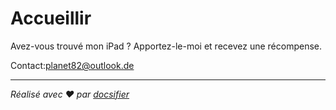 # Accueillir

Avez-vous trouvé mon iPad ? Apportez-le-moi et recevez une récompense.

Contact:[planet82@outlook.de](mailto:planet82@outlook.de)

* * *

_Réalisé avec ❤️ par [docsifier](https://docsify.js.org/)_
